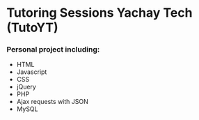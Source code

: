 # Tutoring Sessions Yachay Tech (TutoYT)

### Personal project including:
- HTML
- Javascript
- CSS
- jQuery
- PHP
- Ajax requests with JSON
- MySQL
